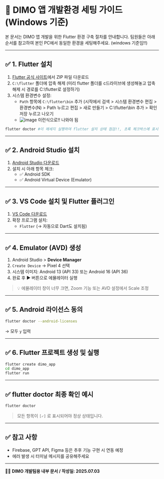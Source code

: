 # 🚀 DIMO 앱 개발환경 세팅 가이드 (Windows 기준)

본 문서는 DIMO 앱 개발을 위한 Flutter 환경 구축 절차를 안내합니다. 팀원들은 아래 순서를 참고하여 본인 PC에서 동일한 환경을 세팅해주세요. (windows 기준임!!)

---

## ✅ 1. Flutter 설치

1. [Flutter 공식 사이트](https://flutter.dev/docs/get-started/install/windows)에서 ZIP 파일 다운로드
2. `C:\flutter` 폴더에 압축 해제 (미리 flutter 폴더를 c드라이브에 생성해놓고 압축 해제 시 경로를 C:\flutter로 설정하기)
3. 시스템 환경변수 설정:
   - `Path` 항목에 `C:\flutter\bin` 추가 (시작에서 검색 > 시스템 환경변수 편집 > 환경변수(N) > Path 누르고 편집 > 새로 만들기 > C:\flutter\bin 추가 > 확인 저장 누르고 나오기
   - ![image](https://github.com/user-attachments/assets/6513413d-d9ec-4493-8c80-de13711cfb81) 이런식으로!! 나와야 됨


```bash
flutter doctor #이 메세지 실행하여 flutter 설치 상태 점검!!, 초록 체크박스에 표시 안되어있으면 오류나 문제 있는 것
```

---

## ✅ 2. Android Studio 설치

1. [Android Studio 다운로드](https://developer.android.com/studio)
2. 설치 시 아래 항목 체크:
   - ✅ Android SDK
   - ✅ Android Virtual Device (Emulator)

---

## ✅ 3. VS Code 설치 및 Flutter 플러그인

1. [VS Code 다운로드](https://code.visualstudio.com/)
2. 확장 프로그램 설치:
   - `Flutter` (→ 자동으로 Dart도 설치됨)

---

## ✅ 4. Emulator (AVD) 생성

1. Android Studio > **Device Manager**
2. `Create Device` → Pixel 4 선택
3. 시스템 이미지: Android 13 (API 33) 또는 Android 16 (API 36)
4. 완료 후 ▶️ 버튼으로 에뮬레이터 실행

> 💡 에뮬레이터 창이 너무 크면, Zoom 기능 또는 AVD 설정에서 Scale 조정

---

## ✅ 5. Android 라이선스 동의

```bash
flutter doctor --android-licenses
```
→ 모두 `y` 입력

---

## ✅ 6. Flutter 프로젝트 생성 및 실행

```bash
flutter create dimo_app
cd dimo_app
flutter run
```

---

## ✅ flutter doctor 최종 확인 예시

```bash
flutter doctor
```
> 모든 항목이 `[✓]` 로 표시되어야 정상 상태입니다.

---

## ✅ 참고 사항

- Firebase, GPT API, Figma 등은 추후 기능 구현 시 연동 예정
- 에러 발생 시 터미널 메시지를 공유해주세요

---

🧑‍💻 **DIMO 개발팀용 내부 문서 / 작성일: 2025.07.03**
